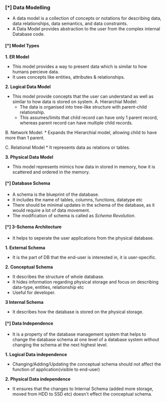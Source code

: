 
### [\*] Data Modelling

* A data model is a collection of concepts or notations for describing data, data relationships, data semantics, and data constraints.
* A Data Model provides abstraction to the user from the complex internal Database code.

#### [\*] Model Types

**1. ER Model**
* This model provides a way to present data which is similar to how humans percieve data.
* It uses concepts like entities, attributes & relationships.

**2. Logical Data Model**
* This model provide concepts that the user can understand as well as similar to how data is stored on system.
 A. Hierarchial Model:
    * The data is organised into tree-like structure with parent-child relationship.
    * This assumes/limits that child record can have only 1 parent record, whereas parent record can have multiple child records.

 B. Network Model:
    * Expands the Hierarchial model, allowing child to have more than 1 parent.

 C. Relational Model
    * It represents data as relations or tables.

**3. Physical Data Model**
* This model represents mimics how data in stored in memory, how it is scattered and ordered in the memory.

#### [\*] Database Schema
* A schema is the blueprint of the database.
* It includes the name of tables, columns, functions, datatype etc
* There should be minimal updates in the schema of the database, as it would require a lot of data movement.
* The modification of schema is called as *Schema Revolution*.

#### [\*] 3-Schema Architecture
* It helps to seperate the user applications from the physical database.

**1. External Schema**
* It is the part of DB that the end-user is interested in, it is user-specific.

**2. Conceptual Schema**
* It describes the structure of whole database.
* It hides information regarding physical storage and focus on describing data-type, entities, relationship etc
* Useful for developer.

**3 Internal Schema**
* It describes how the database is stored on the physical storage.

#### [\*] Data Independence
* It is a property of the database management system that helps to change the database schema at one level of a database system without changing the schema at the next highest level.

**1. Logical Data independence**
* Changing/Adding/Updating the conceptual schema should not affect the function of application(visible to end-user)

**2. Physical Data independence**
* It ensures that the changes to Internal Schema (added more storage, moved from HDD to SSD etc) doesn't effect the conceptual schema.
